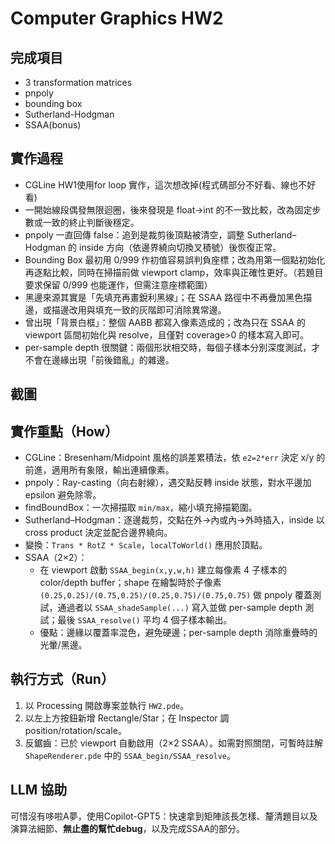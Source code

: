 # Computer Graphics HW2 


## 完成項目
- 3 transformation matrices
- pnpoly 
- bounding box
- Sutherland-Hodgman 
- SSAA(bonus)

## 實作過程
- CGLine HW1使用for loop 實作，這次想改掉(程式碼部分不好看、線也不好看)
- 一開始線段偶發無限迴圈，後來發現是 float→int 的不一致比較，改為固定步數或一致的終止判斷後穩定。
- pnpoly 一直回傳 false：追到是裁剪後頂點被清空，調整 Sutherland–Hodgman 的 inside 方向（依邊界繞向切換叉積號）後恢復正常。
- Bounding Box 最初用 0/999 作初值容易誤判負座標；改為用第一個點初始化再逐點比較，同時在掃描前做 viewport clamp，效率與正確性更好。（若題目要求保留 0/999 也能運作，但需注意座標範圍）
- 黑邊來源其實是「先填充再畫銳利黑線」；在 SSAA 路徑中不再疊加黑色描邊，或描邊改用與填充一致的灰階即可消除異常邊。
- 曾出現「背景白框」：整個 AABB 都寫入像素造成的；改為只在 SSAA 的 viewport 區間初始化與 resolve，且僅對 coverage>0 的樣本寫入即可。
- per-sample depth 很關鍵：兩個形狀相交時，每個子樣本分別深度測試，才不會在邊緣出現「前後錯亂」的雜邊。

## 截圖


## 實作重點（How）
- CGLine：Bresenham/Midpoint 風格的誤差累積法，依 `e2=2*err` 決定 x/y 的前進，適用所有象限，輸出連續像素。
- pnpoly：Ray-casting（向右射線），遇交點反轉 inside 狀態，對水平邊加 epsilon 避免除零。
- findBoundBox：一次掃描取 `min/max`，縮小填充掃描範圍。
- Sutherland–Hodgman：逐邊裁剪，交點在外→內或內→外時插入，inside 以 cross product 決定並配合邊界繞向。
- 變換：`Trans * RotZ * Scale`，`localToWorld()` 應用於頂點。
- SSAA（2×2）：
  - 在 viewport 啟動 `SSAA_begin(x,y,w,h)` 建立每像素 4 子樣本的 color/depth buffer；shape 在繪製時於子像素 `(0.25,0.25)/(0.75,0.25)/(0.25,0.75)/(0.75,0.75)` 做 pnpoly 覆蓋測試，通過者以 `SSAA_shadeSample(...)` 寫入並做 per-sample depth 測試；最後 `SSAA_resolve()` 平均 4 個子樣本輸出。
  - 優點：邊緣以覆蓋率混色，避免硬邊；per-sample depth 消除重疊時的光暈/黑邊。

## 執行方式（Run）
1. 以 Processing 開啟專案並執行 `HW2.pde`。
2. 以左上方按鈕新增 Rectangle/Star；在 Inspector 調 position/rotation/scale。
3. 反鋸齒：已於 viewport 自動啟用（2×2 SSAA）。如需對照關閉，可暫時註解 `ShapeRenderer.pde` 中的 `SSAA_begin/SSAA_resolve`。

## LLM 協助
可惜沒有哆啦A夢，使用Copilot-GPT5：快速拿到矩陣該長怎樣、釐清題目以及演算法細節、**無止盡的幫忙debug**，以及完成SSAA的部分。
